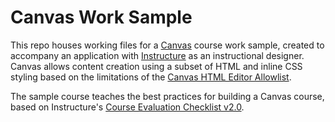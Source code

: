 # Canvas Work Sample

This repo houses working files for a [Canvas](https://www.instructure.com/canvas) course work sample, created to accompany an application with [Instructure](https://www.instructure.com/) as an instructional designer. Canvas allows content creation using a subset of HTML and inline CSS styling based on the limitations of the [Canvas HTML Editor Allowlist](https://community.canvaslms.com/t5/Canvas-Resource-Documents/Canvas-HTML-Editor-Allowlist/ta-p/387066). 

The sample course teaches the best practices for building a Canvas course, based on Instructure's [Course Evaluation Checklist v2.0](https://community.canvaslms.com/t5/Canvas-Instructional-Designer/Course-Evaluation-Checklist-v2-0/ba-p/2803490).
